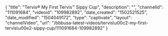 {
    "title": "Tervis&reg; My First Tervis&trade; Sippy Cup",
    "description": "",
    "channelid": "111091684",
    "videoid": "109982892",
    "date_created": "1502521525",
    "date_modified": "1504049172",
    "type": "captivate",
    "layout": "channelVideo",
    "url": "\/bbbusa-latest-videos\/tervis\u00c2-my-first-tervis\u00e2-sippy-cup\/111091684-109982892"
}
